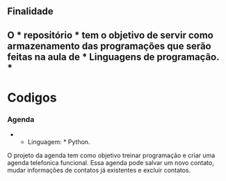 ## Finalidade 
O * repositório * tem o objetivo de servir como armazenamento das programações que serão feitas na aula de * Linguagens de programação. *
--- 
# Codigos

### Agenda
- * Linguagem: * Python.

O projeto da agenda tem como objetivo treinar programação e criar uma agenda telefonica funcional. Essa agenda pode salvar um novo contato, mudar informações de contatos já existentes e excluir contatos.  
